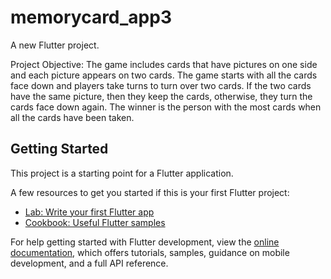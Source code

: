# memorycard_app3

A new Flutter project.

Project Objective: The game includes cards that have pictures on one side and each picture appears on two cards. The game starts with all the cards face down and players take turns to turn over two cards. If the two cards have the same picture, then they keep the cards, otherwise, they turn the cards face down again. The winner is the person with the most cards when all the cards have been taken.

## Getting Started

This project is a starting point for a Flutter application.

A few resources to get you started if this is your first Flutter project:

- [Lab: Write your first Flutter app](https://docs.flutter.dev/get-started/codelab)
- [Cookbook: Useful Flutter samples](https://docs.flutter.dev/cookbook)

For help getting started with Flutter development, view the
[online documentation](https://docs.flutter.dev/), which offers tutorials,
samples, guidance on mobile development, and a full API reference.
